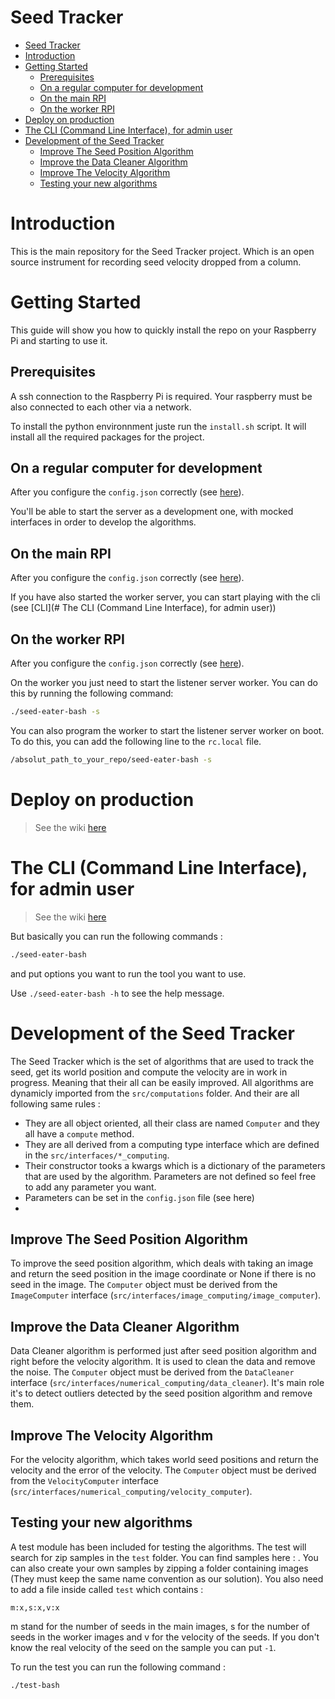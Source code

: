 # Seed Tracker

- [Seed Tracker](#seed-tracker)
- [Introduction](#introduction)
- [Getting Started](#getting-started)
  - [Prerequisites](#prerequisites)
  - [On a regular computer for development](#on-a-regular-computer-for-development)
  - [On the main RPI](#on-the-main-rpi)
  - [On the worker RPI](#on-the-worker-rpi)
- [Deploy on production](#deploy-on-production)
- [The CLI (Command Line Interface), for admin user](#the-cli-command-line-interface-for-admin-user)
- [Development of the Seed Tracker](#development-of-the-seed-tracker)
  - [Improve The Seed Position Algorithm](#improve-the-seed-position-algorithm)
  - [Improve the Data Cleaner Algorithm](#improve-the-data-cleaner-algorithm)
  - [Improve The Velocity Algorithm](#improve-the-velocity-algorithm)
  - [Testing your new algorithms](#testing-your-new-algorithms)


# Introduction

This is the main repository for the Seed Tracker project. Which is an open source instrument for recording seed velocity dropped from a column. 

# Getting Started
  This guide will show you how to quickly install the repo on your Raspberry Pi and starting to use it.


## Prerequisites
  A ssh connection to the Raspberry Pi is required. Your raspberry must be also connected to each other via a network.

  To install the python environnment juste run the `install.sh` script. It will install all the required packages for the project. 


## On a regular computer for development
  After you configure the `config.json` correctly (see [here](https://eng-git.canterbury.ac.nz/fgi18/seed-tracking/-/wikis/Quick-Start-(Using-the-Instrument)/The-config-file)). 

  You'll be able to start the server as a development one, with mocked interfaces in order to develop the algorithms. 


## On the main RPI
  After you configure the `config.json` correctly (see [here](https://eng-git.canterbury.ac.nz/fgi18/seed-tracking/-/wikis/Quick-Start-(Using-the-Instrument)/The-config-file)). 

  If you have also started the worker server, you can start playing with the cli (see [CLI](# The CLI (Command Line Interface), for admin user))

## On the worker RPI
  After you configure the `config.json` correctly (see [here](https://eng-git.canterbury.ac.nz/fgi18/seed-tracking/-/wikis/Quick-Start-(Using-the-Instrument)/The-config-file)). 

  On the worker you just need to start the listener server worker. You can do this by running the following command:
  ```bash
  ./seed-eater-bash -s 
  ```

  You can also program the worker to start the listener server worker on boot. To do this, you can add the following line to the `rc.local` file. 
  ```bash
  /absolut_path_to_your_repo/seed-eater-bash -s
  ```


# Deploy on production

 > See the wiki [here](https://eng-git.canterbury.ac.nz/fgi18/seed-tracking/-/wikis/Quick-Start-(Building-the-instrument)/Production-setup)



# The CLI (Command Line Interface), for admin user
 > See the wiki [here](https://eng-git.canterbury.ac.nz/fgi18/seed-tracking/-/wikis/Quick-Start-(Using-the-Instrument)/CLI-Commands)
  

  But basically you can run the following commands : 
  ```bash
  ./seed-eater-bash 
  ```

  and put options you want to run the tool you  want to use.

  Use `./seed-eater-bash -h` to see the help message.

# Development of the Seed Tracker

  The Seed Tracker which is the set of algorithms that are used to track the seed, get its world position and compute the velocity are in work in progress.
  Meaning that their all can be easily improved. All algorithms are dynamicly imported from the `src/computations` folder. And their are all following same rules :
  - They are all object oriented, all their class are named `Computer` and they all have a `compute` method.
  - They are all derived from a computing type interface which are defined in the `src/interfaces/*_computing`. 
  - Their constructor tooks a kwargs which is a dictionary of the parameters that are used by the algorithm. Parameters are not defined so feel free to add any parameter you want.
  - Parameters can be set in the `config.json` file (see here)
  - 
## Improve The Seed Position Algorithm
  To improve the seed position algorithm, which deals with taking an image and return the seed position in the image coordinate or None if there is no seed in the image.
  The `Computer` object must be derived from the `ImageComputer` interface (`src/interfaces/image_computing/image_computer`).
  
## Improve the Data Cleaner Algorithm
  Data Cleaner algorithm is performed just after seed position algorithm and right before the velocity algorithm. It is used to clean the data and remove the noise. The `Computer` object must be derived from the `DataCleaner` interface (`src/interfaces/numerical_computing/data_cleaner`). It's main role it's to detect outliers detected by the seed position algorithm and remove them.

## Improve The Velocity Algorithm
  For the velocity algorithm, which takes world seed positions and return the velocity and the error of the velocity. The `Computer` object must be derived from the `VelocityComputer` interface (`src/interfaces/numerical_computing/velocity_computer`).

## Testing your new algorithms
  A test module has been included for testing the algorithms. The test will search for zip samples in the `test` folder. You can find samples here : . You can also create your own samples by zipping a folder containing images (They must keep the same name convention as our solution). You also need to add a file inside called `test` which contains : 
  ```plaintext
  m:x,s:x,v:x
  ``` 
  m stand for the number of seeds in the main images, s for the number of seeds in the worker images and v for the velocity of the seeds. If you don't know the real velocity of the seed on the sample you can put `-1`.

  To run the test you can run the following command : 
  ```bash
  ./test-bash
  ```